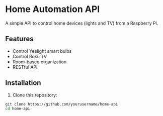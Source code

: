# Home Automation API

A simple API to control home devices (lights and TV) from a Raspberry Pi.

## Features

- Control Yeelight smart bulbs
- Control Roku TV
- Room-based organization
- RESTful API

## Installation

1. Clone this repository:

```bash
git clone https://github.com/yourusername/home-api
cd home-api
```
